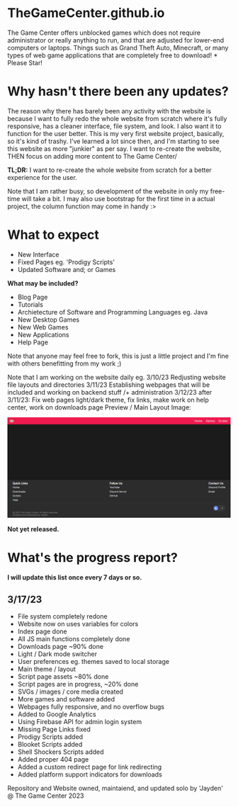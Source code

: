# TheGameCenter.github.io
 The Game Center offers unblocked games which does not require administrator or really anything to run, and that are adjusted for lower-end computers or laptops. Things such as Grand Theft Auto, Minecraft, or many types of web game applications that are completely free to download! * Please Star!  
 
 # Why hasn't there been any updates?

The reason why there has barely been any activity with the website is because I want to fully redo the whole website from scratch where it's fully responsive, has a cleaner interface, file system, and look. I also want it to function for the user better. This is my very first website project, basically, so it's kind of trashy. I've learned a lot since then, and I'm starting to see this website as more "junkier" as per say. I want to re-create the website, THEN focus on adding more content to The Game Center/

**TL;DR:** I want to re-create the whole website from scratch for a better experience for the user.

Note that I am rather busy, so development of the website in only my free-time will take a bit. I may also use bootstrap for the first time in a actual project, the column function may come in handy :>

# What to expect

- New Interface
- Fixed Pages eg. 'Prodigy Scripts'
- Updated Software and; or Games

**What may be included?**

- Blog Page
- Tutorials
- Archietecture of Software and Programming Languages eg. Java 
- New Desktop Games
- New Web Games
- New Applications
- Help Page

Note that anyone may feel free to fork, this is just a little project and I'm fine with others benefitting from my work ;)

Note that I am working on the website daily eg.
3/10/23 Redjusting website file layouts and directories
3/11/23 Establishing webpages that will be included and working on backend stuff /+ administration
3/12/23 after 3/11/23: Fix web pages light/dark theme, fix links, make work on help center, work on downloads page
Preview / Main Layout Image:

![](https://raw.githubusercontent.com/TheGameCenter/TheGameCenter.github.io/main/img/chrome_pozFXVT4Ed.png)

**Not yet released.**

# What's the progress report?
**I will update this list once every 7 days or so.**

## 3/17/23
- File system completely redone
- Website now on uses variables for colors
- Index page done
- All JS main functions completely done
- Downloads page ~90% done
- Light / Dark mode switcher
- User preferences eg. themes saved to local storage
- Main theme / layout
- Script page assets ~80% done
- Script pages are in progress, ~20% done
- SVGs / images / core media created
- More games and software added
- Webpages fully responsive, and no overflow bugs
- Added to Google Analytics 
- Using Firebase API for admin login system
- Missing Page Links fixed 
- Prodigy Scripts added
- Blooket Scripts added
- Shell Shockers Scripts added
- Added proper 404 page
- Added a custom redirect page for link redirecting
- Added platform support indicators for downloads

Repository and Website owned, maintaiend, and updated solo by 'Jayden' @ The Game Center 2023
